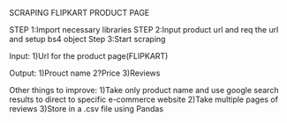 SCRAPING FLIPKART PRODUCT PAGE

STEP 1:Import necessary libraries
STEP 2:Input product url and req the url and setup bs4 object
Step 3:Start scraping
    
Input:
1)Url for the product page(FLIPKART)

Output:
1)Prouct name
2?Price
3)Reviews

Other things to improve:
1)Take only product name and use google search results to direct to specific e-commerce website
2)Take multiple pages of reviews
3)Store in a .csv file using Pandas




 
 


